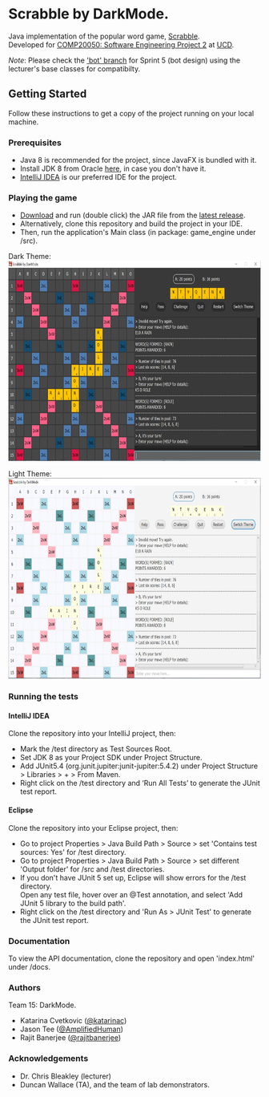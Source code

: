 # Scrabble by DarkMode.
Java implementation of the popular word game, [Scrabble](https://en.wikipedia.org/wiki/Scrabble).   
Developed for [COMP20050: Software Engineering Project 2](https://sisweb.ucd.ie/usis/!W_HU_MENU.P_PUBLISH?p_tag=MODULE&MODULE=COMP20050) 
at [UCD](https://www.ucd.ie/cs/).

*Note*: Please check the ['bot' branch](https://github.com/UCD-COMP20050/DarkMode/tree/bot) for Sprint 5 (bot design) using the lecturer's base classes for compatibilty.

## Getting Started
Follow these instructions to get a copy of the project running on your local machine.

### Prerequisites
* Java 8 is recommended for the project, since JavaFX is bundled with it.
* Install JDK 8 from Oracle [here](https://www.oracle.com/java/technologies/javase/javase-jdk8-downloads.html), 
in case you don't have it.
* [IntelliJ IDEA](https://www.jetbrains.com/idea/) is our preferred IDE for the project.

### Playing the game
* [Download](https://github.com/UCD-COMP20050/DarkMode/releases/download/4.0/DarkMode.jar) 
and run (double click) the JAR file from the [latest release](https://github.com/UCD-COMP20050/DarkMode/releases).  
* Alternatively, clone this repository and build the project in your IDE. 
* Then, run the application's Main class (in package: game_engine under /src).

Dark Theme:  
  <img src="images/DarkTheme.jpg" height="400" width="800">   

Light Theme:   
  <img src="images/LightTheme.jpg" height="400" width="800">   

### Running the tests 
#### IntelliJ IDEA
Clone the repository into your IntelliJ project, then:
* Mark the /test directory as Test Sources Root.
* Set JDK 8 as your Project SDK under Project Structure.
* Add JUnit5.4 (org.junit.jupiter:junit-jupiter:5.4.2) under Project Structure > Libraries > + > From Maven.
* Right click on the /test directory and ‘Run All Tests’ to generate the JUnit test report.

#### Eclipse
Clone the repository into your Eclipse project, then:
* Go to project Properties > Java Build Path > Source > set 'Contains test sources: Yes' for /test directory.
* Go to project Properties > Java Build Path > Source > set different 'Output folder' for /src and /test directories.
* If you don't have JUnit 5 set up, Eclipse will show errors for the /test directory.   
Open any test file, hover over an @Test annotation, and select 'Add JUnit 5 library to the build path'.
* Right click on the /test directory and 'Run As > JUnit Test' to generate the JUnit test report.

### Documentation
To view the API documentation, clone the repository and open 'index.html' under /docs. 

### Authors
Team 15: DarkMode.
* Katarina Cvetkovic ([@katarinac](https://github.com/katarinac))
* Jason Tee ([@AmplifiedHuman](https://github.com/AmplifiedHuman))
* Rajit Banerjee ([@rajitbanerjee](https://github.com/rajitbanerjee))

### Acknowledgements 
* Dr. Chris Bleakley (lecturer)
* Duncan Wallace (TA), and the team of lab demonstrators.
